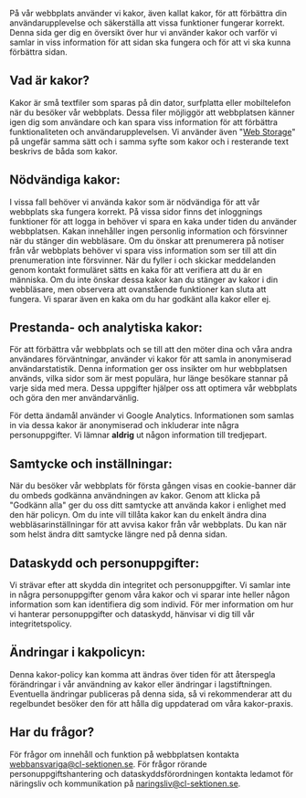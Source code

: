 På vår webbplats använder vi kakor, även kallat kakor, för att förbättra din användarupplevelse och säkerställa att vissa funktioner fungerar korrekt. Denna sida ger dig en översikt över hur vi använder kakor och varför vi samlar in viss information för att sidan ska fungera och för att vi ska kunna förbättra sidan.

## Vad är kakor?

Kakor är små textfiler som sparas på din dator, surfplatta eller mobiltelefon när du besöker vår webbplats. Dessa filer möjliggör att webbplatsen känner igen dig som användare och kan spara viss information för att förbättra funktionaliteten och användarupplevelsen. Vi använder även "[Web Storage](https://en.wikipedia.org/wiki/Web_storage)" på ungefär samma sätt och i samma syfte som kakor och i resterande text beskrivs de båda som kakor.

## Nödvändiga kakor:

I vissa fall behöver vi använda kakor som är nödvändiga för att vår webbplats ska fungera korrekt. På vissa sidor finns det inloggnings funktioner för att logga in behöver vi spara en kaka under tiden du använder webbplatsen. Kakan innehåller ingen personlig information och försvinner när du stänger din webbläsare. Om du önskar att prenumerera på notiser från vår webbplats behöver vi spara viss information som ser till att din prenumeration inte försvinner. När du fyller i och skickar meddelanden genom kontakt formuläret <def text="Kakan heter _GRECAPTCHA och placeras under domänen www.recaptcha.com.">sätts en kaka</def> för att verifiera att du är en människa. Om du inte önskar dessa kakor kan du stänger av kakor i din webbläsare, men observera att ovanstående funktioner kan sluta att fungera. Vi sparar även en <def text="Kakan heter allowCookies och placeras under den aktuella domänen.">kaka</def> om du har godkänt alla kakor eller ej.

## Prestanda- och analytiska kakor:

För att förbättra vår webbplats och se till att den möter dina och våra andra användares förväntningar, använder vi kakor för att samla in anonymiserad användarstatistik. Denna information ger oss insikter om hur webbplatsen används, vilka sidor som är mest populära, hur länge besökare stannar på varje sida med mera. Dessa uppgifter hjälper oss att optimera vår webbplats och göra den mer användarvänlig.

För detta ändamål använder vi Google Analytics. Informationen som samlas in via dessa kakor är anonymiserad och inkluderar inte några personuppgifter. Vi lämnar **aldrig** ut någon information till tredjepart.

## Samtycke och inställningar:

När du besöker vår webbplats för första gången visas en cookie-banner där du ombeds godkänna användningen av kakor. Genom att klicka på "Godkänn alla" ger du oss ditt samtycke att använda kakor i enlighet med den här policyn. Om du inte vill tillåta kakor kan du enkelt ändra dina webbläsarinställningar för att avvisa kakor från vår webbplats. Du kan när som helst ändra ditt samtycke längre ned på denna sidan.

## Dataskydd och personuppgifter:

Vi strävar efter att skydda din integritet och personuppgifter. Vi samlar inte in några personuppgifter genom våra kakor och vi sparar inte heller någon information som kan identifiera dig som individ. För mer information om hur vi hanterar personuppgifter och dataskydd, hänvisar vi dig till vår integritetspolicy.

## Ändringar i kakpolicyn:

Denna kakor-policy kan komma att ändras över tiden för att återspegla förändringar i vår användning av kakor eller ändringar i lagstiftningen. Eventuella ändringar publiceras på denna sida, så vi rekommenderar att du regelbundet besöker den för att hålla dig uppdaterad om våra kakor-praxis.

## Har du frågor?

För frågor om innehåll och funktion på webbplatsen kontakta webbansvariga@cl-sektionen.se. För frågor rörande personuppgiftshantering och dataskyddsförordningen kontakta ledamot för näringsliv och kommunikation på naringsliv@cl-sektionen.se.
